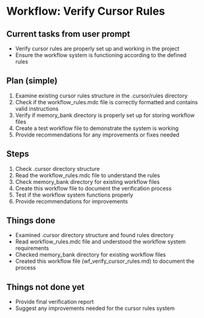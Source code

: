 # Workflow: Verify Cursor Rules

## Current tasks from user prompt
- Verify cursor rules are properly set up and working in the project
- Ensure the workflow system is functioning according to the defined rules

## Plan (simple)
1. Examine existing cursor rules structure in the .cursor/rules directory
2. Check if the workflow_rules.mdc file is correctly formatted and contains valid instructions
3. Verify if memory_bank directory is properly set up for storing workflow files
4. Create a test workflow file to demonstrate the system is working
5. Provide recommendations for any improvements or fixes needed

## Steps
1. Check .cursor directory structure
2. Read the workflow_rules.mdc file to understand the rules
3. Check memory_bank directory for existing workflow files
4. Create this workflow file to document the verification process
5. Test if the workflow system functions properly
6. Provide recommendations for improvements

## Things done
- Examined .cursor directory structure and found rules directory
- Read workflow_rules.mdc file and understood the workflow system requirements
- Checked memory_bank directory for existing workflow files
- Created this workflow file (wf_verify_cursor_rules.md) to document the process

## Things not done yet
- Provide final verification report
- Suggest any improvements needed for the cursor rules system 